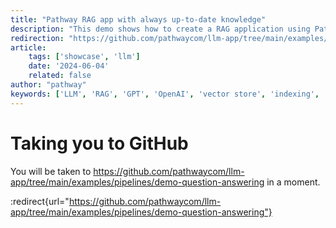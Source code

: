```yaml
---
title: "Pathway RAG app with always up-to-date knowledge"
description: "This demo shows how to create a RAG application using Pathway that provides always up-to-date knowledge to your LLM without the need for a separate ETL."
redirection: "https://github.com/pathwaycom/llm-app/tree/main/examples/pipelines/demo-question-answering"
article:
    tags: ['showcase', 'llm']
    date: '2024-06-04'
    related: false
author: "pathway"
keywords: ['LLM', 'RAG', 'GPT', 'OpenAI', 'vector store', 'indexing', 'docker']
---
```


# Taking you to GitHub

You will be taken to https://github.com/pathwaycom/llm-app/tree/main/examples/pipelines/demo-question-answering in a moment.

:redirect{url="https://github.com/pathwaycom/llm-app/tree/main/examples/pipelines/demo-question-answering"}
